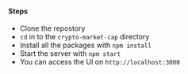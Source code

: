 #### Steps

- Clone the repostory
- `cd` in to the `crypto-market-cap` directory
- Install all the packages with `npm install`
- Start the server with `npm start`
- You can access the UI on `http://localhost:3000`
